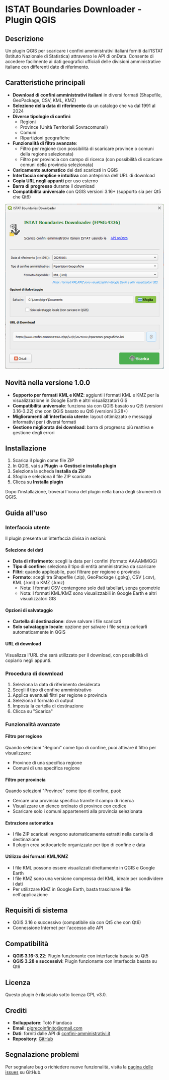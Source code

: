 # ISTAT Boundaries Downloader - Plugin QGIS

## Descrizione
Un plugin QGIS per scaricare i confini amministrativi italiani forniti dall'ISTAT (Istituto Nazionale di Statistica) attraverso le API di onData. Consente di accedere facilmente ai dati geografici ufficiali delle divisioni amministrative italiane con differenti date di riferimento.

## Caratteristiche principali

- **Download di confini amministrativi italiani** in diversi formati (Shapefile, GeoPackage, CSV, KML, KMZ)
- **Selezione della data di riferimento** da un catalogo che va dal 1991 al 2024
- **Diverse tipologie di confini**:
  - Regioni
  - Province (Unità Territoriali Sovracomunali)
  - Comuni
  - Ripartizioni geografiche
- **Funzionalità di filtro avanzate**:
  - Filtro per regione (con possibilità di scaricare province o comuni della regione selezionata)
  - Filtro per provincia con campo di ricerca (con possibilità di scaricare comuni della provincia selezionata)
- **Caricamento automatico** dei dati scaricati in QGIS
- **Interfaccia semplice e intuitiva** con anteprima dell'URL di download
- **Copia URL negli appunti** per uso esterno
- **Barra di progresso** durante il download
- **Compatibilità universale** con QGIS versioni 3.16+ (supporto sia per Qt5 che Qt6)

![Logo Plugin](./imgs/gui_2.png)

## Novità nella versione 1.0.0
- **Supporto per formati KML e KMZ**: aggiunti i formati KML e KMZ per la visualizzazione in Google Earth e altri visualizzatori GIS
- **Compatibilità universale**: funziona sia con QGIS basato su Qt5 (versioni 3.16-3.22) che con QGIS basato su Qt6 (versioni 3.28+)
- **Miglioramenti all'interfaccia utente**: layout ottimizzato e messaggi informativi per i diversi formati
- **Gestione migliorata dei download**: barra di progresso più reattiva e gestione degli errori

## Installazione

1. Scarica il plugin come file ZIP
2. In QGIS, vai su **Plugin → Gestisci e installa plugin**
3. Seleziona la scheda **Installa da ZIP**
4. Sfoglia e seleziona il file ZIP scaricato
5. Clicca su **Installa plugin**

Dopo l'installazione, troverai l'icona del plugin nella barra degli strumenti di QGIS.

## Guida all'uso

### Interfaccia utente

Il plugin presenta un'interfaccia divisa in sezioni:

#### Selezione dei dati
- **Data di riferimento**: scegli la data per i confini (formato AAAAMMGG)
- **Tipo di confine**: seleziona il tipo di entità amministrativa da scaricare
- **Filtri**: quando applicabile, puoi filtrare per regione o provincia
- **Formato**: scegli tra Shapefile (.zip), GeoPackage (.gpkg), CSV (.csv), KML (.kml) o KMZ (.kmz)
  - Nota: I formati CSV contengono solo dati tabellari, senza geometrie
  - Nota: I formati KML/KMZ sono visualizzabili in Google Earth e altri visualizzatori GIS

#### Opzioni di salvataggio
- **Cartella di destinazione**: dove salvare i file scaricati
- **Solo salvataggio locale**: opzione per salvare i file senza caricarli automaticamente in QGIS

#### URL di download
Visualizza l'URL che sarà utilizzato per il download, con possibilità di copiarlo negli appunti.

### Procedura di download

1. Seleziona la data di riferimento desiderata
2. Scegli il tipo di confine amministrativo
3. Applica eventuali filtri per regione o provincia
4. Seleziona il formato di output
5. Imposta la cartella di destinazione
6. Clicca su "Scarica"

### Funzionalità avanzate

#### Filtro per regione
Quando selezioni "Regioni" come tipo di confine, puoi attivare il filtro per visualizzare:
- Province di una specifica regione
- Comuni di una specifica regione

#### Filtro per provincia
Quando selezioni "Province" come tipo di confine, puoi:
- Cercare una provincia specifica tramite il campo di ricerca
- Visualizzare un elenco ordinato di province con codice
- Scaricare solo i comuni appartenenti alla provincia selezionata

#### Estrazione automatica
- I file ZIP scaricati vengono automaticamente estratti nella cartella di destinazione
- Il plugin crea sottocartelle organizzate per tipo di confine e data

#### Utilizzo dei formati KML/KMZ
- I file KML possono essere visualizzati direttamente in QGIS e Google Earth
- I file KMZ sono una versione compressa del KML, ideale per condividere i dati
- Per utilizzare KMZ in Google Earth, basta trascinare il file nell'applicazione

## Requisiti di sistema
- QGIS 3.16 o successivo (compatibile sia con Qt5 che con Qt6)
- Connessione Internet per l'accesso alle API

## Compatibilità
- **QGIS 3.16-3.22**: Plugin funzionante con interfaccia basata su Qt5
- **QGIS 3.28 e successivi**: Plugin funzionante con interfaccia basata su Qt6

## Licenza
Questo plugin è rilasciato sotto licenza GPL v3.0.

## Crediti
- **Sviluppatore**: Totò Fiandaca
- **Email**: pigrecoinfinito@gmail.com
- **Dati**: forniti dalle API di [confini-amministrativi.it](https://www.confini-amministrativi.it/)
- **Repository**: [GitHub](https://github.com/ondata/confini-amministrativi-istat_qgis_plugin)

## Segnalazione problemi
Per segnalare bug o richiedere nuove funzionalità, visita la [pagina delle issues](https://github.com/ondata/confini-amministrativi-istat_qgis_plugin/issues) su GitHub.
